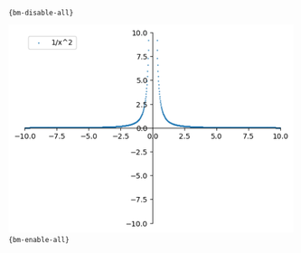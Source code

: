 `{bm-disable-all}`

![Graph(s) of 1/x^2](calculus_e3f9545b8df51e221d1650abf37cd952.png)
`{bm-enable-all}`

